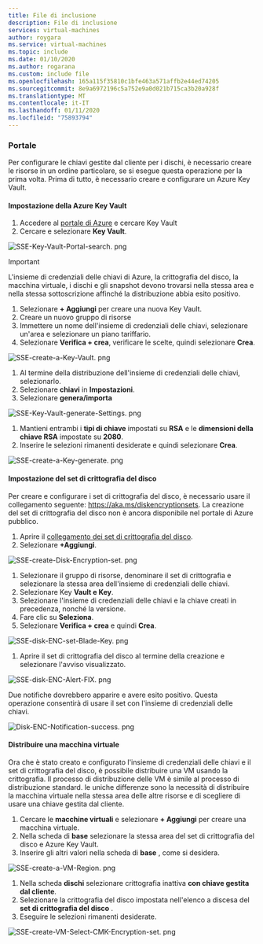 ```yaml
---
title: File di inclusione
description: File di inclusione
services: virtual-machines
author: roygara
ms.service: virtual-machines
ms.topic: include
ms.date: 01/10/2020
ms.author: rogarana
ms.custom: include file
ms.openlocfilehash: 165a115f35810c1bfe463a571affb2e44ed74205
ms.sourcegitcommit: 8e9a6972196c5a752e9a0d021b715ca3b20a928f
ms.translationtype: MT
ms.contentlocale: it-IT
ms.lasthandoff: 01/11/2020
ms.locfileid: "75893794"
---
```

### <a name="portal"></a>Portale

Per configurare le chiavi gestite dal cliente per i dischi, è necessario creare le risorse in un ordine particolare, se si esegue questa operazione per la prima volta. Prima di tutto, è necessario creare e configurare un Azure Key Vault.

#### <a name="setting-up-your-azure-key-vault"></a>Impostazione della Azure Key Vault

1. Accedere al [portale di Azure](https://portal.azure.com/) e cercare Key Vault
1. Cercare e selezionare **Key Vault**.

![SSE-Key-Vault-Portal-search. png](media/virtual-machines-disk-encryption-portal/sse-key-vault-portal-search.png)

> [!IMPORTANT]
> L'insieme di credenziali delle chiavi di Azure, la crittografia del disco, la macchina virtuale, i dischi e gli snapshot devono trovarsi nella stessa area e nella stessa sottoscrizione affinché la distribuzione abbia esito positivo.

1. Selezionare **+ Aggiungi** per creare una nuova Key Vault.
1. Creare un nuovo gruppo di risorse
1. Immettere un nome dell'insieme di credenziali delle chiavi, selezionare un'area e selezionare un piano tariffario.
1. Selezionare **Verifica + crea**, verificare le scelte, quindi selezionare **Crea**.

![SSE-create-a-Key-Vault. png](media/virtual-machines-disk-encryption-portal/sse-create-a-key-vault.png)

1. Al termine della distribuzione dell'insieme di credenziali delle chiavi, selezionarlo.
1. Selezionare **chiavi** in **Impostazioni**.
1. Selezionare **genera/importa**

![SSE-Key-Vault-generate-Settings. png](media/virtual-machines-disk-encryption-portal/sse-key-vault-generate-settings.png)

1. Mantieni entrambi i **tipi di chiave** impostati su **RSA** e le **dimensioni della chiave RSA** impostate su **2080**.
1. Inserire le selezioni rimanenti desiderate e quindi selezionare **Crea**.

![SSE-create-a-Key-generate. png](media/virtual-machines-disk-encryption-portal/sse-create-a-key-generate.png)

#### <a name="setting-up-your-disk-encryption-set"></a>Impostazione del set di crittografia del disco

Per creare e configurare i set di crittografia del disco, è necessario usare il collegamento seguente: https://aka.ms/diskencryptionsets. La creazione del set di crittografia del disco non è ancora disponibile nel portale di Azure pubblico.

1. Aprire il [collegamento dei set di crittografia del disco](https://aka.ms/diskencryptionsets).
1. Selezionare **+Aggiungi**.

![SSE-create-Disk-Encryption-set. png](media/virtual-machines-disk-encryption-portal/sse-create-disk-encryption-set.png)

1. Selezionare il gruppo di risorse, denominare il set di crittografia e selezionare la stessa area dell'insieme di credenziali delle chiavi.
1. Selezionare Key **Vault e Key**.
1. Selezionare l'insieme di credenziali delle chiavi e la chiave creati in precedenza, nonché la versione.
1. Fare clic su **Seleziona**.
1. Selezionare **Verifica + crea** e quindi **Crea**.

![SSE-disk-ENC-set-Blade-Key. png](media/virtual-machines-disk-encryption-portal/sse-disk-enc-set-blade-key.png)

1. Aprire il set di crittografia del disco al termine della creazione e selezionare l'avviso visualizzato.

![SSE-disk-ENC-Alert-FIX. png](media/virtual-machines-disk-encryption-portal/sse-disk-enc-alert-fix.png)

Due notifiche dovrebbero apparire e avere esito positivo. Questa operazione consentirà di usare il set con l'insieme di credenziali delle chiavi.

![Disk-ENC-Notification-success. png](media/virtual-machines-disk-encryption-portal/disk-enc-notification-success.png)

#### <a name="deploy-a-vm"></a>Distribuire una macchina virtuale

Ora che è stato creato e configurato l'insieme di credenziali delle chiavi e il set di crittografia del disco, è possibile distribuire una VM usando la crittografia.
Il processo di distribuzione delle VM è simile al processo di distribuzione standard. le uniche differenze sono la necessità di distribuire la macchina virtuale nella stessa area delle altre risorse e di scegliere di usare una chiave gestita dal cliente.

1. Cercare le **macchine virtuali** e selezionare **+ Aggiungi** per creare una macchina virtuale.
1. Nella scheda di **base** selezionare la stessa area del set di crittografia del disco e Azure Key Vault.
1. Inserire gli altri valori nella scheda di **base** , come si desidera.

![SSE-create-a-VM-Region. png](media/virtual-machines-disk-encryption-portal/sse-create-a-vm-region.png)

1. Nella scheda **dischi** selezionare crittografia inattiva **con chiave gestita dal cliente**.
1. Selezionare la crittografia del disco impostata nell'elenco a discesa del **set di crittografia del disco** .
1. Eseguire le selezioni rimanenti desiderate.

![SSE-create-VM-Select-CMK-Encryption-set. png](media/virtual-machines-disk-encryption-portal/sse-create-vm-select-cmk-encryption-set.png)